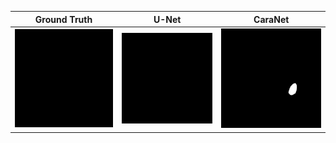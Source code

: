 | Ground Truth | U-Net | CaraNet |
| :---: | :---: | :---: |
|<div align=center><img src="https://github.com/ytl0623/UNet-CaraNet/blob/main/figure/mask.gif" width="240" alt="Result"/></div>|<div align=center><img src="https://github.com/ytl0623/UNet-CaraNet/blob/main/figure/UNet.gif" width="240" alt="Result"/></div>|<div align=center><img src="https://github.com/ytl0623/UNet-CaraNet/blob/main/figure/CaraNet.gif" width="240" alt="Result"/></div>|
